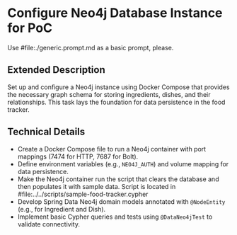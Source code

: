 # Configure Neo4j Database Instance for PoC

Use #file:./generic.prompt.md as a basic prompt, please.

## Extended Description
Set up and configure a Neo4j instance using Docker Compose that provides the necessary graph schema for storing ingredients, dishes, and their relationships. This task lays the foundation for data persistence in the food tracker.

## Technical Details
- Create a Docker Compose file to run a Neo4j container with port mappings (7474 for HTTP, 7687 for Bolt).
- Define environment variables (e.g., `NEO4J_AUTH`) and volume mapping for data persistence.
- Make the Neo4j container run the script that clears the database and then populates it with sample data. Script is located in #file:../../scripts/sample-food-tracker.cypher  
- Develop Spring Data Neo4j domain models annotated with `@NodeEntity` (e.g., for Ingredient and Dish).
- Implement basic Cypher queries and tests using `@DataNeo4jTest` to validate connectivity.